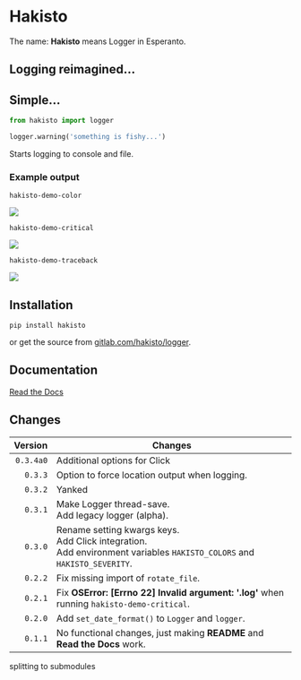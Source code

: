 # Hakisto

The name: **Hakisto** means Logger in Esperanto.

## Logging reimagined...

## Simple...

```python
from hakisto import logger

logger.warning('something is fishy...')
```

Starts logging to console and file.

### Example output

```
hakisto-demo-color
```

![](https://gitlab.com/hakisto/logger/-/raw/main/docs/images/demo-color.png)

```
hakisto-demo-critical
```

![](https://gitlab.com/hakisto/logger/-/raw/main/docs/images/demo-critical.png)

```
hakisto-demo-traceback
```

![](https://gitlab.com/hakisto/logger/-/raw/main/docs/images/demo-traceback.png)

## Installation

```
pip install hakisto
```

or get the source from [gitlab.com/hakisto/logger](https://gitlab.com/hakisto/logger/).

## Documentation

[Read the Docs](https://hakisto.readthedocs.io)

## Changes

|   Version | Changes                                                                                                                         |
|----------:|---------------------------------------------------------------------------------------------------------------------------------|
| `0.3.4a0` | Additional options for Click                                                                                                    |
|   `0.3.3` | Option to force location output when logging.                                                                                   |
|   `0.3.2` | Yanked                                                                                                                          |
|   `0.3.1` | Make Logger thread-save.<br />Add legacy logger (alpha).                                                                        |
|   `0.3.0` | Rename setting kwargs keys.<br />Add Click integration.<br />Add environment variables `HAKISTO_COLORS` and `HAKISTO_SEVERITY`. |
|   `0.2.2` | Fix missing import of `rotate_file`.                                                                                            |
|   `0.2.1` | Fix **OSError: [Errno 22] Invalid argument: '<frozen runpy>.log'** when running `hakisto-demo-critical`.                        |
|   `0.2.0` | Add `set_date_format()` to `Logger` and `logger`.                                                                               |
|   `0.1.1` | No functional changes, just making **README** and **Read the Docs** work.                                                       |

splitting to submodules